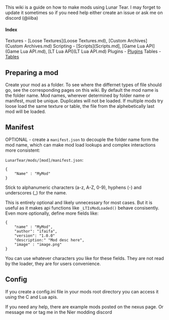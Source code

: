 This wiki is a guide on how to make mods using Lunar Tear. I may forget to update it sometimes so if you need help either create an issue or ask me on discord (@iiiba)

#### Index

Textures - [Loose Textures](Loose Textures.md), [Custom Archives](Custom Archives.md)
Scripting - [Scripts](Scripts.md], [Game Lua API](Game Lua API.md), [LT Lua API](LT Lua API.md)
Plugins - [Plugins](Plugins.md)
Tables - [Tables](Tables.md)


## Preparing a mod


Create your mod as a folder. To see where the differnet types of file should go, see the corresponding pages on this wiki. By default the mod name is the folder name. Mod names, wherever determined by folder name or manifest, must be unique. Duplicates will not be loaded. If multiple mods try loose load the same texture or table, the file from the alphebetically last mod will be loaded.


## Manifest

OPTIONAL - create a `manifest.json` to decouple the folder name form the mod name, which can make mod load lookups and complex interactions more consistent:

`LunarTear/mods/[mod]/manifest.json`:
```
{
	"Name" : "MyMod"
}
```

Stick to alphanumeric characters (a-z, A-Z, 0-9), hyphens (-) and underscores (_) for the name.


This is entirely optional and likely unnecessary for most cases. But it is useful as it makes api functions like `_LTIsModLoaded()` behave consisently. Even more optionally, define more fields like:

```
{
	"name" : "MyMod",
	"author": "ifaifa",
	"version": "1.0.0"
	"description:" "Mod desc here",
	"image" : "image.png"
}
```

You can use whatever characters you like for these fields. They are not read by the loader, they are for users convenience.

## Config

If you create a config.ini file in your mods root directory you can access it using the C and Lua apis.











If you need any help, there are example mods posted on the nexus page. Or message me or tag me in the Nier modding discord


